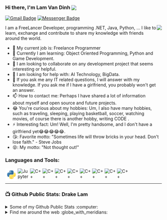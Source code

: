 ### Hi there, I'm Lam Van Dinh <img src="https://verified-badge.vedb.me/wp-content/uploads/2020/07/Facebook-Logo-Verified-Badge-PNG.png" align="center" height="20"/>

[![Gmail Badge](https://img.shields.io/badge/-dinhlam.music7830@gmail.com-c14438?style=flat&logo=Gmail&logoColor=white)](mailto:dinhlam.music7830@gmail.com "Connect via Email")
[![Messenger Badge](https://img.shields.io/badge/-Messenger-0078FF?style=flat&logo=Messenger&logoColor=white)](https://m.me/DrakeLam.Dev "Connect on Facebook")

<a href="https://drakelam.com"><img src="https://drakelam.github.io/DrakeUI-Framework/image/drakelam.gif" align="right" height="300" /></a>

I am a FreeLancer Developer, programming .NET, Java, Python, ... I like to learn, exchange and contribute to share my knowledge with friends around the world.

- 🔭 My current job is: Freelance Programmer
- 🌱 Currently I am learning: Object Oriented Programming, Python and Game Development.
- 👯 I am looking to collaborate on any development project that seems interesting or helpful.
- 🤔 I am looking for help with: AI Technology, BigData.
- 💬 If you ask me any IT related questions, I will answer with my knowledge. If you ask me if I have a girlfriend, you probably won't get an answer.
- 📫 How to contact me: Perhaps I have shared a lot of information about myself and open source and future projects.
- 😂 You're curious about my hobbies: Um, I also have many hobbies, such as traveling, sleeping, playing basketball, soccer, watching movies, of course there is another hobby, writing CODE .
- ⚡ Interesting fact: Um! Well, I'm pretty handsome, and I don't have a girlfriend yet😂😂😂😂😂.
- 😘: Favorite motto: "Sometimes life will throw bricks in your head. Don't lose faith." - Steve Jobs
- 😝: My motto: "Not thought out!"

### Languages and Tools:

<img align="left" alt="Python" width="40px" src="https://raw.githubusercontent.com/github/explore/80688e429a7d4ef2fca1e82350fe8e3517d3494d/topics/python/python.png"/>
<img align="left" alt="Jupyter" width="40px" src="https://drakelam.github.io/DrakeUI-Framework/image/c-plus.png"/>
<img align="left" alt="C++" width="40px" src="https://drakelam.github.io/DrakeUI-Framework/image/c-sharp.png"/>
<img align="left" alt="C++" width="40px" src="https://drakelam.github.io/DrakeUI-Framework/image/java.png"/>
<img align="left" alt="C++" width="40px" src="https://drakelam.github.io/DrakeUI-Framework/image/unity.png"/>
<img align="left" alt="C++" width="40px" src="https://drakelam.github.io/DrakeUI-Framework/image/visualstudio.png"/>
<img align="left" alt="C++" width="40px" src="https://drakelam.github.io/DrakeUI-Framework/image/pycharm.png"/>
<img align="left" alt="C++" width="40px" src="https://drakelam.github.io/DrakeUI-Framework/image/phpstorm.png"/>
<img align="left" alt="C++" width="40px" src="https://drakelam.github.io/DrakeUI-Framework/image/eclipse.png"/>
<img align="left" alt="C++" width="40px" src="https://drakelam.github.io/DrakeUI-Framework/image/android-original.svg"/>


<br />
<br />

---

### 📺 Github Public Stats: Drake Lam
<details>
  <summary>Some of my Github Public Stats :computer:</summary>
  
   <a href="https://drakelam.com/"><img src="https://drakelam.github.io/DrakeUI-Framework/image/lamvandinh.jpg" align="right" height="275" /></a>

  [![My Github Stats](https://github-readme-stats.vercel.app/api/?username=drakelam&count_private=true&theme=tokyonight&showicons=true)](https://github.com/drakelam)

  ![Profile Views](https://komarev.com/ghpvc/?username=drakelam&color=blue)
  ----
  
</details>

<details>
  <summary>Find me around the web :globe_with_meridians:</summary>
  
[![Instagram Badge](https://img.shields.io/badge/-Instagram-C13584?style=flat&logo=Instagram&logoColor=white)](# "Follow on Instagram")
[![YouTube Badge](https://img.shields.io/badge/-YouTube-FF0000?style=flat&logo=YouTube&logoColor=white)](# "My YouTube")
----

</details>
  
  
  
  
  
  
  
  
